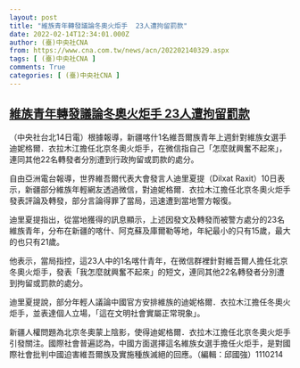 ```yaml
---
layout: post
title: "維族青年轉發議論冬奧火炬手  23人遭拘留罰款"
date: 2022-02-14T12:34:01.000Z
author: (臺)中央社CNA
from: https://www.cna.com.tw/news/acn/202202140329.aspx
tags: [ (臺)中央社CNA ]
comments: True
categories: [ (臺)中央社CNA ]
---
```

<!--1644842041000-->
[維族青年轉發議論冬奧火炬手  23人遭拘留罰款](https://www.cna.com.tw/news/acn/202202140329.aspx)
------

<div>
<div></div><div><p>（中央社台北14日電）根據報導，新疆喀什1名維吾爾族青年上週針對維族女選手迪妮格爾．衣拉木江擔任北京冬奧火炬手，在微信指自己「怎麼就興奮不起來」，連同其他22名轉發者分別遭到行政拘留或罰款的處分。</p><p>自由亞洲電台報導，世界維吾爾代表大會發言人迪里夏提（Dilxat Raxit）10日表示，新疆部分維族年輕網友透過微信，對迪妮格爾．衣拉木江擔任北京冬奧火炬手發表評論及轉發，部分言論得罪了當局，迅速遭到當地警方報復。</p><p>迪里夏提指出，從當地獲得的訊息顯示，上述因發文及轉發而被警方處分的23名維族青年，分布在新疆的喀什、阿克蘇及庫爾勒等地，年紀最小的只有15歲，最大的也只有21歲。</p><p>他表示，當局指控，這23人中的1名喀什青年，在微信群裡針對維吾爾人擔任北京冬奧火炬手，發表「我怎麼就興奮不起來」的短文，連同其他22名轉發者分別遭到拘留或罰款的處分。</p><p>迪里夏提說，部分年輕人議論中國官方安排維族的迪妮格爾．衣拉木江擔任冬奧火炬手，並表達個人立場，「這在文明社會實屬正常現象」。</p><p>新疆人權問題為北京冬奧蒙上陰影，使得迪妮格爾．衣拉木江擔任北京冬奧火炬手引發關注。國際社會普遍認為，中國方面選擇這名維族女選手擔任火炬手，是對國際社會批判中國迫害維吾爾族及實施種族滅絕的回應。（編輯：邱國強）1110214</p></div>
</div>
